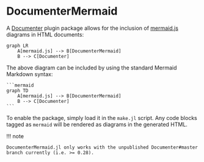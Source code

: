 # DocumenterMermaid

A [Documenter](https://github.com/JuliaDocs/Documenter.jl) plugin package allows for the inclusion of [mermaid.js](https://mermaid.js.org/) diagrams in HTML documents:

```mermaid
graph LR
    A[mermaid.js] --> B[DocumenterMermaid]
    B --> C[Documenter]
```

The above diagram can be included by using the standard Mermaid Markdown syntax:

````markdocs
```mermaid
graph TD
    A[mermaid.js] --> B[DocumenterMermaid]
    B --> C[Documenter]
```
````

To enable the package, simply load it in the `make.jl` script.
Any code blocks tagged as `mermaid` will be rendered as diagrams in the generated HTML.

!!! note

    DocumenterMermaid.jl only works with the unpublished Documenter#master branch currently (i.e. >= 0.28).
